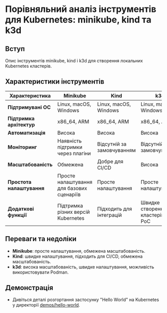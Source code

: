 # Порівняльний аналіз інструментів для Kubernetes: minikube, kind та k3d

## Вступ
Опис інструментів minikube, kind і k3d для створення локальних Kubernetes кластерів.

## Характеристики інструментів

| Характеристика      | Minikube            | Kind                | k3d                 |
|---------------------|---------------------|---------------------|---------------------|
| **Підтримувані ОС** | Linux, macOS, Windows | Linux, macOS, Windows | Linux, macOS, Windows |
| **Підтримка архітектур** | x86_64, ARM          | x86_64, ARM          | x86_64, ARM          |
| **Автоматизація**   | Висока               | Висока              | Висока              |
| **Моніторинг**      | Наявність підтримки через плагіни | Відсутній за замовчуванням | Відсутній за замовчуванням |
| **Масштабованість** | Обмежена             | Добре для CI/CD     | Висока              |
| **Простота налаштування** | Просте налаштування для базових сценаріїв | Просте налаштування | Просте налаштування |
| **Додаткові функції** | Підтримка різних версій Kubernetes | Підходить для інтеграцій | Швидке створення кластерів для PoC |

## Переваги та недоліки
- **Minikube**: просте налаштування, обмежена масштабованість.
- **Kind**: швидке налаштування, підходить для CI/CD, обмежена масштабованість.
- **k3d**: висока масштабованість, швидке налаштування, можливість використовувати Podman.

## Демонстрація
- Дивіться деталі розгортання застосунку "Hello World" на Kubernetes у директорії [demos/hello-world](../demos/hello-world).